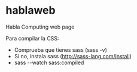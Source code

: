 # hablaweb
Habla Computing web page

Para compilar la CSS:
* Comprueba que tienes sass (sass -v)
* Si no, instala sass (http://sass-lang.com/install) 
* sass --watch sass:compiled
